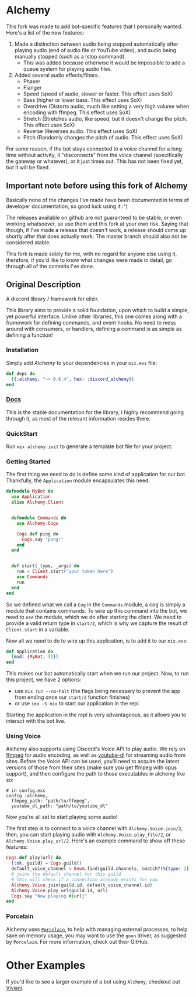 # Alchemy

This fork was made to add bot-specific features that I personally wanted.
Here's a list of the new features:
1. Made a distinction between audio being stopped automatically after playing audio (end of audio file or YouTube video), and audio being manually stopped (such as a !stop command).
   * This was added because otherwise it would be impossible to add a queue system for playing audio files.
2. Added several audio effects/filters.
   * Phaser
   * Flanger
   * Speed (speed of audio, slower or faster. This effect uses SoX)
   * Bass (higher or lower bass. This effect uses SoX)
   * Overdrive (Distorts audio, much like setting a very high volume when encoding with ffmpeg. This effect uses SoX)
   * Stretch (Stretches audio, like speed, but it doesn't change the pitch. This effect uses SoX)
   * Reverse (Reverses audio. This effect uses SoX)
   * Pitch (Randomly changes the pitch of audio. This effect uses SoX)

For some reason, if the bot stays connected to a voice channel for a long time without activity, it "disconnects" from the voice channel (specifically the gateway or whatever), or it just times out.
This has not been fixed yet, but it will be fixed.

## Important note before using this fork of Alchemy

Basically none of the changes I've made have been documented in terms of developer documentation, so good luck using it :^)

The releases available on github are not guaranteed to be stable, or even working whatsoever, so use them and this fork at your own risk. Saying that though, if I've made a release that doesn't work, a release should come up shortly after that does actually work. The master branch should also not be considered stable.

This fork is made solely for me, with no regard for anyone else using it, therefore, if you'd like to know what changes were made in detail, go through all of the commits I've done.

## Original Description

A discord library / framework for elixir.

This library aims to provide a solid foundation, upon which to build
a simple, yet powerful interface. Unlike other libraries, this one comes
along with a framework for defining commands, and event hooks. No need
to mess around with consumers, or handlers, defining a command is as simple
as defining a function!


### Installation
Simply add *Alchemy* to your dependencies in your `mix.exs` file:
```elixir
def deps do
  [{:alchemy, "~> 0.6.4", hex: :discord_alchemy}]
end
```

### [Docs](https://hexdocs.pm/discord_alchemy/0.6.0)

This is the stable documentation for the library, I highly recommend going
through it, as most of the relevant information resides there.

### QuickStart
Run `mix alchemy.init` to generate a template bot file for your project.

### Getting Started
The first thing we need to do is define some kind of application for our bot.
Thankfully, the `Application` module encapsulates this need.
```elixir
defmodule MyBot do
  use Application
  alias Alchemy.Client


  defmodule Commands do
    use Alchemy.Cogs

    Cogs.def ping do
      Cogs.say "pong!"
    end
  end


  def start(_type, _args) do
    run = Client.start("your token here")
    use Commands
    run
  end
end
```
So we defined what we call a `Cog` in the `Commands` module, a cog
is simply a module that contains commands. To wire up this command into the bot,
we need to `use` the module, which we do after starting the client. We need
to provide a valid return type in `start/2`, which is why we capture the result
of `Client.start` in a variable.

Now all we need to do to wire up this application, is to add it to our `mix.exs`:
```elixir
def application do
  [mod: {MyBot, []}]
end
```
This makes our bot automatically start when we run our project.
Now, to run this project, we have 2 options:
 - use `mix run --no-halt` (the flags being necessary to
   prevent the app from ending once our `start/2` function finishes)
 - or use `iex -S mix` to start our application in the repl.

Starting the application in the repl is very advantageous, as it allows
 you to interact with the bot live.

### Using Voice
Alchemy also supports using Discord's Voice API to play audio.
We rely on [ffmpeg](https://ffmpeg.org/) for audio encoding,
as well as [youtube-dl](https://rg3.github.io/youtube-dl/) for streaming
audio from sites. Before the Voice API can be used, you'll need to acquire
the latest versions of those from their sites (make sure you get ffmpeg
with opus support), and then configure the path to those executables in
alchemy like so:
```
# in config.exs
config :alchemy,
  ffmpeg_path: "path/to/ffmpeg",
  youtube_dl_path: "path/to/youtube_dl"
```

Now you're all set to start playing some audio!

The first step is to connect to a voice channel with `Alchemy.Voice.join/2`,
then, you can start playing audio with `Alchemy.Voice.play_file/2`,
or `Alchemy.Voice.play_url/2`. Here's an example command to show off these
features:
```elixir
Cogs.def play(url) do
  {:ok, guild} = Cogs.guild()
  default_voice_channel = Enum.find(guild.channels, &match?(%{type: 2}, &1))
  # joins the default channel for this guild
  # this will check if a connection already exists for you
  Alchemy.Voice.join(guild.id, default_voice_channel.id)
  Alchemy.Voice.play_url(guild.id, url)
  Cogs.say "Now playing #{url}"
end
```

### Porcelain
Alchemy uses [`Porcelain`](https://github.com/alco/porcelain), to
help with managing external processes, to help save on memory usage,
you may want to use the `goon` driver, as suggested by `Porcelain`.
For more information, check out their GitHub.

# Other Examples
If you'd like to see a larger example of a bot using `Alchemy`,
checkout out [Viviani](https://github.com/cronokirby/viviani).
